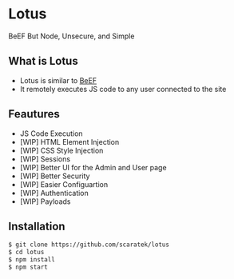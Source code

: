 # Lotus
BeEF But Node, Unsecure, and Simple

## What is Lotus
- Lotus is similar to [BeEF](https://beefproject.com/)
- It remotely executes JS code to any user connected to the site

## Feautures
- JS Code Execution
- [WIP] HTML Element Injection
- [WIP] CSS Style Injection
- [WIP] Sessions
- [WIP] Better UI for the Admin and User page
- [WIP] Better Security
- [WIP] Easier Configuartion
- [WIP] Authentication
- [WIP] Payloads

## Installation
```bash
$ git clone https://github.com/scaratek/lotus
$ cd lotus
$ npm install 
$ npm start
```
